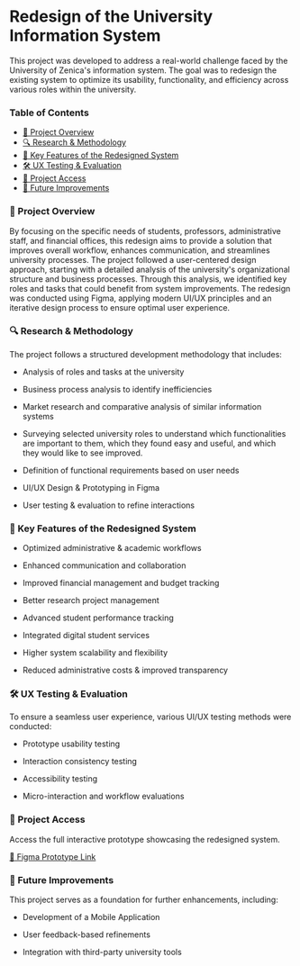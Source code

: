 # Redesign of the University Information System

This project was developed to address a real-world challenge faced by the University of Zenica's information system. The goal was to redesign the existing system to optimize its usability, functionality, and efficiency across various roles within the university.  


### Table of Contents
- [🎯 Project Overview](#-project-overview)
- [🔍 Research & Methodology](#-research--methodology)
- [📌 Key Features of the Redesigned System](#-key-features-of-the-redesigned-system)
- [🛠 UX Testing & Evaluation](#-ux-testing--evaluation)
- [📂 Project Access](#-project-access)
- [🚀 Future Improvements](#-future-improvements)

### 🎯 Project Overview

By focusing on the specific needs of students, professors, administrative staff, and financial offices, this redesign aims to provide a solution that improves overall workflow, enhances communication, and streamlines university processes. The project followed a user-centered design approach, starting with a detailed analysis of the university's organizational structure and business processes. Through this analysis, we identified key roles and tasks that could benefit from system improvements. The redesign was conducted using Figma, applying modern UI/UX principles and an iterative design process to ensure optimal user experience.


### 🔍 Research & Methodology

The project follows a structured development methodology that includes:

- Analysis of roles and tasks at the university

- Business process analysis to identify inefficiencies

- Market research and comparative analysis of similar information systems

- Surveying selected university roles to understand which functionalities are important to them, which they found easy and useful, and which they would like to see improved.

- Definition of functional requirements based on user needs

- UI/UX Design & Prototyping in Figma

- User testing & evaluation to refine interactions


### 📌 Key Features of the Redesigned System

- Optimized administrative & academic workflows

- Enhanced communication and collaboration

- Improved financial management and budget tracking

- Better research project management

- Advanced student performance tracking

- Integrated digital student services

- Higher system scalability and flexibility

- Reduced administrative costs & improved transparency


### 🛠 UX Testing & Evaluation

To ensure a seamless user experience, various UI/UX testing methods were conducted:

- Prototype usability testing

- Interaction consistency testing

- Accessibility testing

- Micro-interaction and workflow evaluations

### 📂 Project Access

Access the full interactive prototype showcasing the redesigned system.

[🔗 Figma Prototype Link](https://www.figma.com/design/XWjpyes8glv5MxnXWYOVn5/Redizajn-korisni%C4%8Dkog-su%C4%8Delja-univerzitetskog-informacionog-sistema?node-id=6-3&t=AlG3GnsQw)


### 🚀 Future Improvements

This project serves as a foundation for further enhancements, including:

- Development of a Mobile Application
  
- User feedback-based refinements

- Integration with third-party university tools

